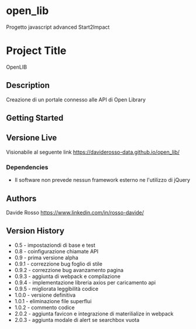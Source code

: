 # open_lib
Progetto javascript advanced Start2Impact

# Project Title

OpenLIB

## Description

Creazione di un portale connesso alle API di Open Library

## Getting Started

## Versione Live

Visionabile al seguente link https://daviderosso-data.github.io/open_lib/

### Dependencies

* Il software non prevede nessun framework esterno ne l'utilizzo di jQuery


## Authors

Davide Rosso
https://www.linkedin.com/in/rosso-davide/

## Version History

* 0.5 - impostaziondi di base e test
* 0.8 - coinfigurazione chiamate API 
* 0.9 - prima versione alpha
* 0.9.1 - correzzione bug foglio di stile
* 0.9.2 - correzzione bug avanzamento pagina
* 0.9.3 - aggiunta di webpack e compilazione
* 0.9.4 - implementazione libreria axios per caricamento api
* 0.9.5 - migliorata leggibilità codice
* 1.0.0 - versione definitiva
* 1.0.1 - eliminazione file superflui
* 1.0.2 - commento codice
* 2.0.2 - aggiunta favicon e integrazione di materilialize in webpack
* 2.0.3 - aggiunta modale di alert se searchbox vuota